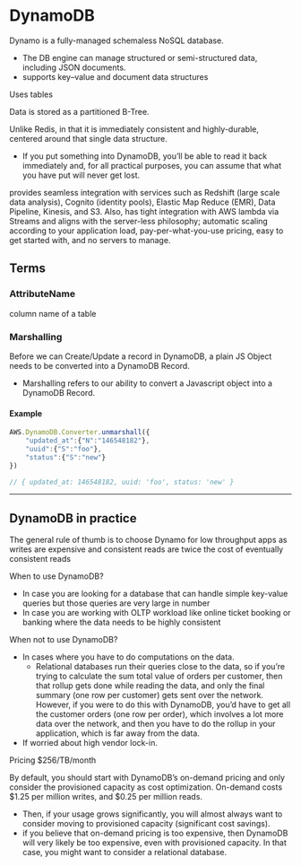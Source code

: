 
# DynamoDB
Dynamo is a fully-managed schemaless NoSQL database.
- The DB engine can manage structured or semi-structured data, including JSON documents.
- supports key–value and document data structures

Uses tables

Data is stored as a partitioned B-Tree.

Unlike Redis, in that it is immediately consistent and highly-durable, centered around that single data structure.
- If you put something into DynamoDB, you’ll be able to read it back immediately and, for all practical purposes, you can assume that what you have put will never get lost.

provides seamless integration with services such as Redshift (large scale data analysis), Cognito (identity pools), Elastic Map Reduce (EMR), Data Pipeline, Kinesis, and S3. Also, has tight integration with AWS lambda via Streams and aligns with the server-less philosophy; automatic scaling according to your application load, pay-per-what-you-use pricing, easy to get started with, and no servers to manage.

## Terms
### AttributeName
column name of a table

### Marshalling
Before we can Create/Update a record in DynamoDB, a plain JS Object needs to be converted into a DynamoDB Record.
- Marshalling refers to our ability to convert a Javascript object into a DynamoDB Record.

#### Example
```js
AWS.DynamoDB.Converter.unmarshall({
    "updated_at":{"N":"146548182"},
    "uuid":{"S":"foo"},
    "status":{"S":"new"}
})

// { updated_at: 146548182, uuid: 'foo', status: 'new' }
```

* * *

## DynamoDB in practice

The general rule of thumb is to choose Dynamo for low throughput apps as writes are expensive and consistent reads are twice the cost of eventually consistent reads

When to use DynamoDB?
- In case you are looking for a database that can handle simple key-value queries but those queries are very large in number
- In case you are working with OLTP workload like online ticket booking or banking where the data needs to be highly consistent

When not to use DynamoDB?
- In cases where you have to do computations on the data.
	- Relational databases run their queries close to the data, so if you’re trying to calculate the sum total value of orders per customer, then that rollup gets done while reading the data, and only the final summary (one row per customer) gets sent over the network. However, if you were to do this with DynamoDB, you’d have to get all the customer orders (one row per order), which involves a lot more data over the network, and then you have to do the rollup in your application, which is far away from the data.
- If worried about high vendor lock-in.

Pricing
\$256/TB/month

By default, you should start with DynamoDB’s on-demand pricing and only consider the provisioned capacity as cost optimization. On-demand costs \$1.25 per million writes, and \$0.25 per million reads.
- Then, if your usage grows significantly, you will almost always want to consider moving to provisioned capacity (significant cost savings).
- if you believe that on-demand pricing is too expensive, then DynamoDB will very likely be too expensive, even with provisioned capacity. In that case, you might want to consider a relational database.

